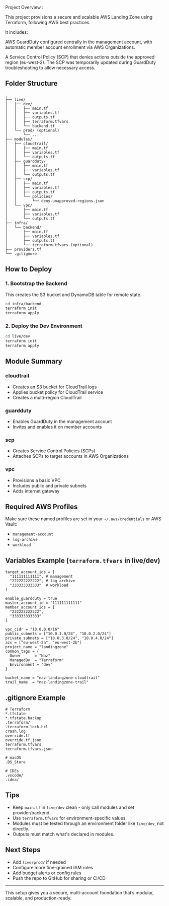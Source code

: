 
Project Overview : 

This project provisions a secure and scalable AWS Landing Zone using Terraform, following AWS best practices.

It includes:

AWS GuardDuty configured centrally in the management account, with automatic member account enrollment via AWS Organizations.

A Service Control Policy (SCP) that denies actions outside the approved region (eu-west-2). The SCP was temporarily updated during GuardDuty troubleshooting to allow necessary access.


## Folder Structure

```
.
├── live/
│   ├── dev/
│   │   ├── main.tf
│   │   ├── variables.tf
│   │   ├── outputs.tf
│   │   ├── terraform.tfvars
│   │   └── backend.tf
│   └── prod/ (optional)
│       └── ...
├── modules/
│   ├── cloudtrail/
│   │   ├── main.tf
│   │   ├── variables.tf
│   │   └── outputs.tf
│   ├── guardduty/
│   │   ├── main.tf
│   │   ├── variables.tf
│   │   └── outputs.tf
│   ├── scp/
│   │   ├── main.tf
│   │   ├── variables.tf
│   │   ├── outputs.tf
│   │   └── policies/
│   │       └── deny-unapproved-regions.json
│   └── vpc/
│       ├── main.tf
│       ├── variables.tf
│       └── outputs.tf
├── infra/
│   └── backend/
│       ├── main.tf
│       ├── variables.tf
│       ├── outputs.tf
│       └── terraform.tfvars (optional)
├── providers.tf
└── .gitignore
```

## How to Deploy

### 1. Bootstrap the Backend
This creates the S3 bucket and DynamoDB table for remote state.

```bash
cd infra/backend
terraform init
terraform apply
```

### 2. Deploy the Dev Environment

```bash
cd live/dev
terraform init
terraform apply
```

## Module Summary

### cloudtrail
- Creates an S3 bucket for CloudTrail logs
- Applies bucket policy for CloudTrail service
- Creates a multi-region CloudTrail

### guardduty
- Enables GuardDuty in the management account
- Invites and enables it on member accounts

### scp
- Creates Service Control Policies (SCPs)
- Attaches SCPs to target accounts in AWS Organizations

### vpc
- Provisions a basic VPC
- Includes public and private subnets
- Adds internet gateway

## Required AWS Profiles

Make sure these named profiles are set in your `~/.aws/credentials` or AWS Vault:
- `management-account`
- `log-archive`
- `workload`

## Variables Example (`terraform.tfvars` in live/dev)

```hcl
target_account_ids = [
  "111111111111", # management
  "222222222222", # log archive
  "333333333333"  # workload
]

enable_guardduty = true
master_account_id = "111111111111"
member_account_ids = [
  "222222222222",
  "333333333333"
]

vpc_cidr = "10.0.0.0/16"
public_subnets = ["10.0.1.0/24", "10.0.2.0/24"]
private_subnets = ["10.0.3.0/24", "10.0.4.0/24"]
azs = ["eu-west-2a", "eu-west-2b"]
project_name = "landingzone"
common_tags = {
  Owner      = "Naz"
  ManagedBy  = "Terraform"
  Environment = "dev"
}

bucket_name = "naz-landingzone-cloudtrail"
trail_name  = "naz-landingzone-trail"
```

## .gitignore Example

```
# Terraform
*.tfstate
*.tfstate.backup
.terraform/
.terraform.lock.hcl
crash.log
override.tf
override.tf.json
terraform.tfvars
terraform.tfvars.json

# macOS
.DS_Store

# IDEs
.vscode/
.idea/
```

## Tips

- Keep `main.tf` in `live/dev` clean - only call modules and set provider/backend.
- Use `terraform.tfvars` for environment-specific values.
- Modules must be tested through an environment folder like `live/dev`, not directly.
- Outputs must match what's declared in modules.

## Next Steps

- Add `live/prod/` if needed
- Configure more fine-grained IAM roles
- Add budget alerts or config rules
- Push the repo to GitHub for sharing or CI/CD

---

This setup gives you a secure, multi-account foundation that’s modular, scalable, and production-ready.

